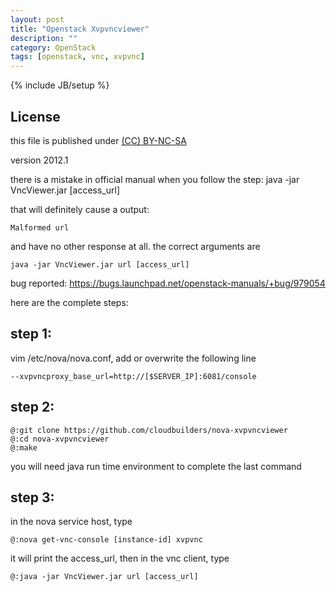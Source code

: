 ```yaml
---
layout: post
title: "Openstack Xvpvncviewer"
description: ""
category: OpenStack
tags: [openstack, vnc, xvpvnc]
---
```

{% include JB/setup %}
## License
this file is published under [(CC) BY-NC-SA](http://creativecommons.org/licenses/by-nc-sa/3.0/)

version 2012.1

there is a mistake in official manual when you follow the step:
java -jar VncViewer.jar [access_url]

that will definitely cause a output:

    Malformed url

and have no other response at all. the correct arguments are

    java -jar VncViewer.jar url [access_url]

bug reported: https://bugs.launchpad.net/openstack-manuals/+bug/979054

here are the complete steps:
## step 1:
vim /etc/nova/nova.conf, add or overwrite the following line

    --xvpvncproxy_base_url=http://[$SERVER_IP]:6081/console

## step 2:

    @:git clone https://github.com/cloudbuilders/nova-xvpvncviewer
    @:cd nova-xvpvncviewer
    @:make

you will need java run time environment to complete the last command
## step 3:
in the nova service host, type

    @:nova get-vnc-console [instance-id] xvpvnc

it will print the access_url, then in the vnc client, type

    @:java -jar VncViewer.jar url [access_url]
